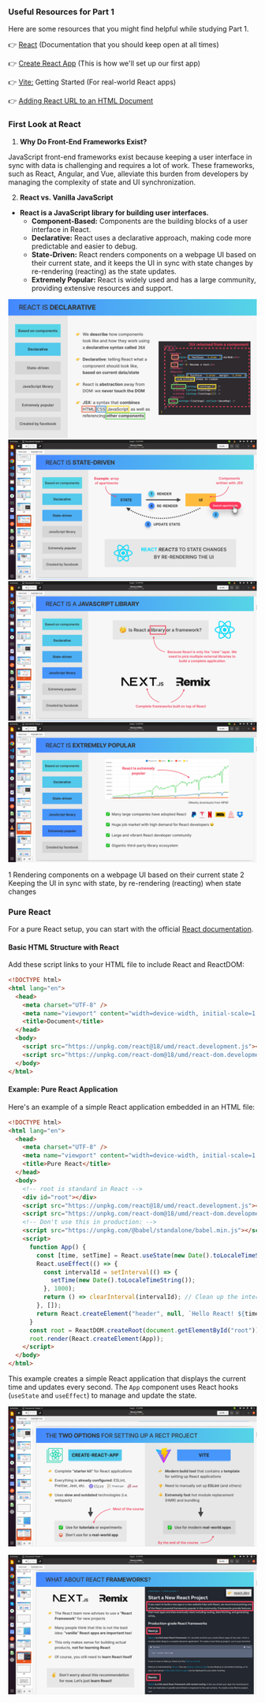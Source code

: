 ### Useful Resources for Part 1

Here are some resources that you might find helpful while studying Part 1.

👉 [React](https://react.dev/?ref=jonas.io) (Documentation that you should keep open at all times)

👉 [Create React App](https://create-react-app.dev/?ref=jonas.io) (This is how we'll set up our first app)

👉 [Vite:](https://vitejs.dev/guide/?ref=jonas.io) Getting Started (For real-world React apps)

👉 [Adding React URL to an HTML Document](https://gist.githubusercontent.com/gaearon/0275b1e1518599bbeafcde4722e79ed1/raw/db72dcbf3384ee1708c)

### First Look at React

1. **Why Do Front-End Frameworks Exist?**

JavaScript front-end frameworks exist because keeping a user interface in sync with data is challenging and requires a lot of work. These frameworks, such as React, Angular, and Vue, alleviate this burden from developers by managing the complexity of state and UI synchronization.

2. **React vs. Vanilla JavaScript**

- **React is a JavaScript library for building user interfaces.**
  - **Component-Based:** Components are the building blocks of a user interface in React.
  - **Declarative:** React uses a declarative approach, making code more predictable and easier to debug.
  - **State-Driven:** React renders components on a webpage UI based on their current state, and it keeps the UI in sync with state changes by re-rendering (reacting) as the state updates.
  - **Extremely Popular:** React is widely used and has a large community, providing extensive resources and support.

![React Component Example](Readme-file-images/image-1.png)
![React State Example](Readme-file-images/image-2.png)
![JavaScript Library](Readme-file-images/image-3.png)
![React Popularity](Readme-file-images/image4.png)

1 Rendering components on a webpage UI based on their current state
2 Keeping the UI in sync with state, by re-rendering (reacting) when state changes

### Pure React

For a pure React setup, you can start with the official [React documentation](https://react.dev).

#### Basic HTML Structure with React

Add these script links to your HTML file to include React and ReactDOM:

```html
<!DOCTYPE html>
<html lang="en">
  <head>
    <meta charset="UTF-8" />
    <meta name="viewport" content="width=device-width, initial-scale=1.0" />
    <title>Document</title>
  </head>
  <body>
    <script src="https://unpkg.com/react@18/umd/react.development.js"></script>
    <script src="https://unpkg.com/react-dom@18/umd/react-dom.development.js"></script>
  </body>
</html>
```

#### Example: Pure React Application

Here's an example of a simple React application embedded in an HTML file:

```html
<!DOCTYPE html>
<html lang="en">
  <head>
    <meta charset="UTF-8" />
    <meta name="viewport" content="width=device-width, initial-scale=1.0" />
    <title>Pure React</title>
  </head>
  <body>
    <!-- root is standard in React -->
    <div id="root"></div>
    <script src="https://unpkg.com/react@18/umd/react.development.js"></script>
    <script src="https://unpkg.com/react-dom@18/umd/react-dom.development.js"></script>
    <!-- Don't use this in production: -->
    <script src="https://unpkg.com/@babel/standalone/babel.min.js"></script>
    <script>
      function App() {
        const [time, setTime] = React.useState(new Date().toLocaleTimeString());
        React.useEffect(() => {
          const intervalId = setInterval(() => {
            setTime(new Date().toLocaleTimeString());
          }, 1000);
          return () => clearInterval(intervalId); // Clean up the interval on unmount
        }, []);
        return React.createElement("header", null, `Hello React! ${time}`);
      }
      const root = ReactDOM.createRoot(document.getElementById("root"));
      root.render(React.createElement(App));
    </script>
  </body>
</html>
```

This example creates a simple React application that displays the current time and updates every second. The `App` component uses React hooks (`useState` and `useEffect`) to manage and update the state.

![alt text](Readme-file-images/image5.png)

![alt text](Readme-file-images/image6.png)
